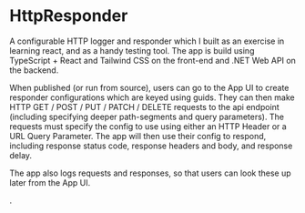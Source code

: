 # HttpResponder
A configurable HTTP logger and responder which I built as an exercise in learning react, and as a handy testing tool. The app is build using TypeScript + React and Tailwind CSS on the front-end and .NET Web API on the backend. 

When published (or run from source), users can go to the App UI to create responder configurations which are keyed using guids. They can then make HTTP GET / POST / PUT / PATCH / DELETE requests to the api endpoint (including specifying deeper path-segments and query parameters). The requests must specify the config to use using either an HTTP Header or a URL Query Parameter. The app will then use their config to respond, including response status code, response headers and body, and response delay. 

The app also logs requests and responses, so that users can look these up later from the App UI.

.
